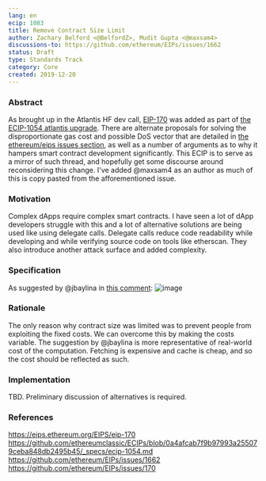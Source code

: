 ```yaml
---
lang: en
ecip: 1083
title: Remove Contract Size Limit
author: Zachary Belford <@BelfordZ>, Mudit Gupta <@maxsam4>
discussions-to: https://github.com/ethereum/EIPs/issues/1662
status: Draft
type: Standards Track
category: Core
created: 2019-12-20
---
```


### Abstract

As brought up in the Atlantis HF dev call, [EIP-170](https://eips.ethereum.org/EIPS/eip-170) was added as part of [the ECIP-1054 atlantis upgrade](https://github.com/ethereumclassic/ECIPs/blob/0a4afcab7f9b97993a255079ceba848db2495b45/_specs/ecip-1054.md). There are alternate proposals for solving the disproportionate gas cost and possible DoS vector that are detailed in [the ethereum/eips issues section](https://github.com/ethereum/EIPs/issues/1662), as well as a number of arguments as to why it hampers smart contract development significantly. This ECIP is to serve as a mirror of such thread, and hopefully get some discourse around reconsidering this change. I've added @maxsam4 as an author as much of this is copy pasted from the afforementioned issue.

### Motivation

Complex dApps require complex smart contracts. I have seen a lot of dApp developers struggle with this and a lot of alternative solutions are being used like using delegate calls. Delegate calls reduce code readability while developing and while verifying source code on tools like etherscan. They also introduce another attack surface and added complexity.

### Specification

As suggested by @jbaylina in [this comment](https://github.com/ethereum/EIPs/issues/170#issuecomment-258416413):
![image](https://user-images.githubusercontent.com/1787231/61341343-ba411200-a7fa-11e9-8094-6b248085c9ff.png)

### Rationale

The only reason why contract size was limited was to prevent people from exploiting the fixed costs. We can overcome this by making the costs variable. The suggestion by @jbaylina is more representative of real-world cost of the computation. Fetching is expensive and cache is cheap, and so the cost should be reflected as such.

### Implementation

TBD. Preliminary discussion of alternatives is required.

### References

https://eips.ethereum.org/EIPS/eip-170
https://github.com/ethereumclassic/ECIPs/blob/0a4afcab7f9b97993a255079ceba848db2495b45/_specs/ecip-1054.md
https://github.com/ethereum/EIPs/issues/1662
https://github.com/ethereum/EIPs/issues/170
